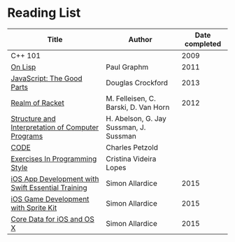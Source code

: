 # Reading List

Title | Author | Date completed
------------ | ------------------ | -----
C++ 101 | | 2009
[On Lisp](http://www.paulgraham.com/onlisp.html) | Paul Graphm | 2011
[JavaScript: The Good Parts](http://www.amazon.com/JavaScript-Good-Parts-Douglas-Crockford/dp/0596517742) | Douglas Crockford | 2013
[Realm of Racket](http://www.amazon.com/dp/1593274912/ref=cm_sw_su_dp) | M. Felleisen, C. Barski, D. Van Horn | 2012
[Structure and Interpretation of Computer Programs](https://mitpress.mit.edu/sicp/full-text/book/book.html) | H. Abelson, G. Jay Sussman, J. Sussman | 
[CODE](http://www.amazon.com/Code-Language-Computer-Hardware-Software/dp/0735611319) | Charles Petzold |
[Exercises In Programming Style](http://www.amazon.com/Exercises-Programming-Style-Cristina-Videira/dp/1482227371) | Cristina Videira Lopes | 
[iOS App Development with Swift Essential Training](http://www.lynda.com/Swift-tutorials/iOS-App-Development-Swift-Essential-Training/185036-2.html?srchtrk=index:1%0Alinktypeid:2%0Aq:ios%0Apage:1%0As:relevance%0Asa:true%0Aproducttypeid:2) | Simon Allardice | 2015
[iOS Game Development with Sprite Kit](http://www.lynda.com/iOS-tutorials/iOS-Game-Development-Sprite-Kit/146015-2.html?srchtrk=index:1%0Alinktypeid:2%0Aq:ios%0Apage:1%0As:relevance%0Asa:true%0Aproducttypeid:2) | Simon Allardice | 2015
[Core Data for iOS and OS X](http://www.lynda.com/iOS-tutorials/Core-Data-iOS-OS-X/101461-2.html?srchtrk=index%3a1%0alinktypeid%3a2%0aq%3aios%0apage%3a1%0as%3arelevance%0asa%3atrue%0aproducttypeid%3a2) | Simon Allardice | 2015
